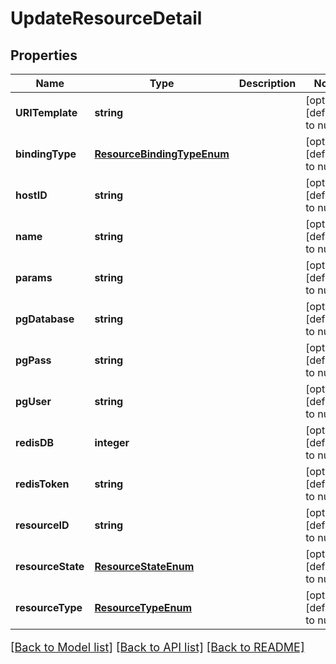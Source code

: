 # UpdateResourceDetail

## Properties
Name | Type | Description | Notes
------------ | ------------- | ------------- | -------------
**URITemplate** | **string** |  | [optional] [default to null]
**bindingType** | [**ResourceBindingTypeEnum**](ResourceBindingTypeEnum.md) |  | [optional] [default to null]
**hostID** | **string** |  | [optional] [default to null]
**name** | **string** |  | [optional] [default to null]
**params** | **string** |  | [optional] [default to null]
**pgDatabase** | **string** |  | [optional] [default to null]
**pgPass** | **string** |  | [optional] [default to null]
**pgUser** | **string** |  | [optional] [default to null]
**redisDB** | **integer** |  | [optional] [default to null]
**redisToken** | **string** |  | [optional] [default to null]
**resourceID** | **string** |  | [optional] [default to null]
**resourceState** | [**ResourceStateEnum**](ResourceStateEnum.md) |  | [optional] [default to null]
**resourceType** | [**ResourceTypeEnum**](ResourceTypeEnum.md) |  | [optional] [default to null]

[[Back to Model list]](../README.md#documentation-for-models) [[Back to API list]](../README.md#documentation-for-api-endpoints) [[Back to README]](../README.md)

<style>
     p, ul, ol, li { font-size: 18px !important;}
</style>


